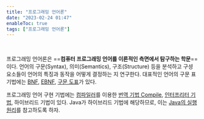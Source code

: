 ```yaml
---
title: "프로그래밍 언어론"
date: "2023-02-24 01:47"
enableToc: true
tags: ["프로그래밍 언어론"]
---
```


<br>

프로그래밍 언어론은 ==**컴퓨터 프로그래밍 언어를 이론적인 측면에서 탐구하는 학문**==이다. 언어의 구문(Syntax), 의미(Semantics), 구조(Structure) 등을 분석하고 구셩 요소들이 언어의 특징과 동작을 어떻게 결정하는 지 연구한다. 대표적인 언어의 구문 표기법에는 [BNF](notes/TIL/integrated/LanguageTheory/BNF), [EBNF](notes/TIL/integrated/LanguageTheory/EBNF), [구문 도표](notes/TIL/integrated/LanguageTheory/SyntaxTable)가 있다.

프로그래밍 언어 구현 기법에는 [컴파일러](notes/TIL/integrated/LanguageTheory/Compiler)를 이용한 [번역 기법 Compile](notes/TIL/integrated/LanguageTheory/Compile), [인터프리터 기법](notes/TIL/integrated/LanguageTheory/Interpreter), 하이브리드 기법이 있다. Java가 하이브리드 기법에 해당하므로, 이는 [Java의 실행원리](notes/TIL/integrated/Java/JavaExecute)를 참고하도록 하자.